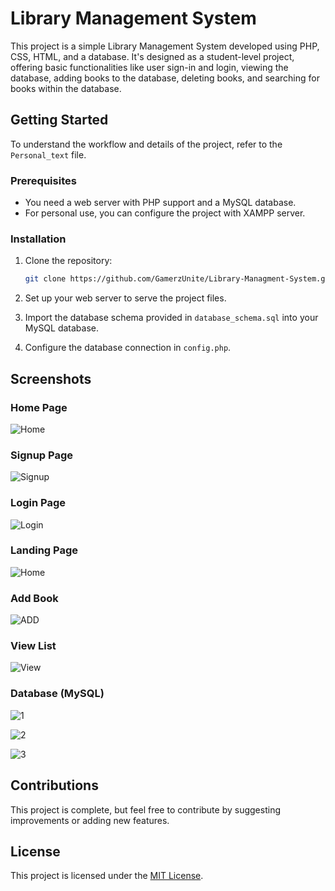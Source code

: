 # Library Management System

This project is a simple Library Management System developed using PHP, CSS, HTML, and a database. It's designed as a student-level project, offering basic functionalities like user sign-in and login, viewing the database, adding books to the database, deleting books, and searching for books within the database.

## Getting Started

To understand the workflow and details of the project, refer to the `Personal_text` file.

### Prerequisites

- You need a web server with PHP support and a MySQL database.
- For personal use, you can configure the project with XAMPP server.

### Installation

1. Clone the repository:

    ```bash
    git clone https://github.com/GamerzUnite/Library-Managment-System.git
    ```

2. Set up your web server to serve the project files.

3. Import the database schema provided in `database_schema.sql` into your MySQL database.

4. Configure the database connection in `config.php`.

## Screenshots

### Home Page
![Home](https://github.com/GamerzUnite/Library-Managment-System/assets/131663742/b53bd227-67d5-4ff2-86c3-f21d4cb09b83)

### Signup Page
![Signup](https://github.com/GamerzUnite/Library-Managment-System/assets/131663742/2b55caeb-4069-4ffa-ab25-d57e47c0c5e7)

### Login Page
![Login](https://github.com/GamerzUnite/Library-Managment-System/assets/131663742/6ea0110f-d4db-40b4-8e0b-d95e9a5e2aea)

### Landing Page
![Home](https://github.com/GamerzUnite/Library-Managment-System/assets/131663742/e44e5f0f-665b-42fd-b07a-b985d19df5bd)

### Add Book
![ADD](https://github.com/GamerzUnite/Library-Managment-System/assets/131663742/45ea3fd4-403f-4c14-8a16-d283f61f8259)

### View List
![View](https://github.com/GamerzUnite/Library-Managment-System/assets/131663742/3b8860c0-41da-447c-a2db-63f4d3135b91)

### Database (MySQL)
![1](https://github.com/GamerzUnite/Library-Managment-System/assets/131663742/2b0e375a-b303-42f7-b28d-4be69785e6c0)

![2](https://github.com/GamerzUnite/Library-Managment-System/assets/131663742/4ef23f21-fd07-4e0f-907b-9a453350646e)

![3](https://github.com/GamerzUnite/Library-Managment-System/assets/131663742/e66128b9-335c-4fcc-9bb0-098e85924525)

## Contributions

This project is complete, but feel free to contribute by suggesting improvements or adding new features.

## License

This project is licensed under the [MIT License](LICENSE).
